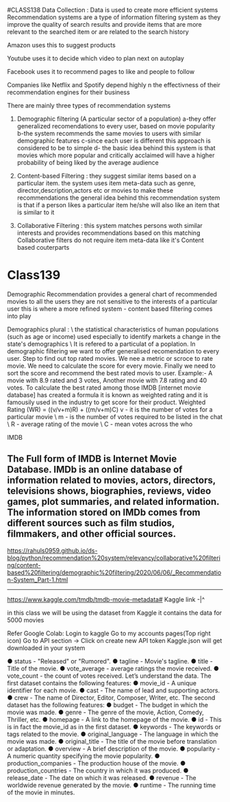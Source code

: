 #CLASS138
Data Collection : Data is used to create more efficient systems
Recommendation systems are a type of information filtering system as they improve the quality of search results and provide items that are more relevant to the searched item or are related to the search history

Amazon uses this to suggest products 

Youtube uses it to decide which video to plan next on autoplay 

Facebook uses it to recommend pages to like and people to follow

Companies like Netflix and Spotify depend highly n the effectivness of their recommendation engines for their business 


There are mainly three types of recommendation systems 

1) Demographic filtering (A particular sector of a population)
a-they offer generalized recomendations to every user, based on movie popularity
b-the system recommends the same movies to users with similar demographic features 
c-since each user is different this approach is considered to be to simple 
d- the basic idea behind this system is that movies which more popular and critically acclaimed will have a higher probability of being liked by the average audience

2) Content-based Filtering :
they suggest similar items based on a particular item.
the system uses item meta-data such as genre, director,description,actors etc or movies to make these recommendations
the general idea behind this recommendation system is that if a person likes a particular item he/she will also like an item that is similar to it 

3) Collaborative Filtering :
this system matches persons woth similar interests and provides recommendations based on this matching 
Collaborative filters do not require item meta-data like it's Content based couterparts

# Class139

Demographic Recommendation provides a general chart of recommended movies to all the users they are not sensitive to the interests of a particular user this is where a more refined system - content based filtering comes into play

Demographics plural : \ the statistical characteristics of human populations (such as age or income) used especially to identify markets a change in the state's demographics \ It is refered to a particulat of a poplation. In demographic filtering we want to offer generalised recomendation to every user. Step to find out top rated movies. We nee a metric or scroce to rate movie. We need to calculate the score for every movie. Finally we need to sort the score and recommend the best rated movis to user. Example:- A movie with 8.9 rated and 3 votes, Another movie with 7.8 rating and 40 votes. To calculate the best rated among those IMDB [internet movie database] has created a formula it is known as weighted rating and it is famousily used in the industry to get score for their product. Weighted Rating (WR) = ((v/v+m)R) + ((m/v+m)C) v - it is the number of votes for a particular movie \ m - is the number of votes required to be listed in the chat \ R - average rating of the movie \ C - mean votes across the who

IMDB

The Full form of IMDB is Internet Movie Database. IMDb is an online database of information related to movies, actors, directors, 
televisions shows, biographies, reviews, video games, plot summaries, and related information. The information stored on IMDb 
comes from different sources such as film studios, filmmakers, and other official sources.
-------------------------------------------

https://rahuls0959.github.io/ds-blog/python/recommendation%20system/relevancy/collaborative%20filtering/content-based%20filtering/demographic%20filtering/2020/06/06/_Recommendation-System_Part-1.html

-------------------------









https://www.kaggle.com/tmdb/tmdb-movie-metadata#
Kaggle link -|^

in this class we will be using the dataset from Kaggle
it contains the data for 5000 movies 

Refer Google Colab:
Login to kaggle 
Go to my accounts pages(Top right icon)
Go to API section -> Click on  create new API token 
Kaggle.json will get downloaded in your system 

● status - "Released" or "Rumored". 
● tagline - Movie's tagline. 
● title - Title of the movie. 
● vote_average - average ratings the movie received. 
● vote_count - the count of votes received.
Let’s understand the data. The first dataset contains the following features: 
● movie_id - A unique identifier for each movie.
 ● cast - The name of lead and supporting actors. 
 ● crew - The name of Director, Editor, Composer, Writer, etc.
The second dataset has the following features: 
● budget - The budget in which the movie was made. 
● genre - The genre of the movie, Action, Comedy, Thriller, etc. 
● homepage - A link to the homepage of the movie. 
● id - This is in fact the movie_id as in the first dataset. 
● keywords - The keywords or tags related to the movie. 
● original_language - The language in which the movie was made. 
● original_title - The title of the movie before translation or adaptation. 
● overview - A brief description of the movie. 
● popularity - A numeric quantity specifying the movie popularity. 
● production_companies - The production house of the movie. 
● production_countries - The country in which it was produced. 
● release_date - The date on which it was released. 
● revenue - The worldwide revenue generated by the movie. 
● runtime - The running time of the movie in minutes.
